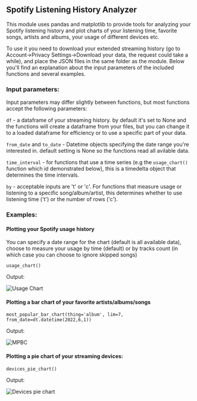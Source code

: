 ## Spotify Listening History Analyzer

This module uses pandas and matplotlib to provide tools for analyzing your Spotify listening history and plot charts of your listening time, favorite songs, artists and albums, your usage of different devices etc.

To use it you need to download your extended streaming history (go to Account->Privacy Settings->Download your data, the request could take a while), and place the JSON files in the same folder as the module. Below you'll find an explanation about the input parameters of the included functions and several examples.

### Input parameters:

Input parameters may differ slightly between functions, but most functions accept the following parameters:

````df```` - a dataframe of your streaming history. by default it's set to None and the functions will create a dataframe from your files, but you can change it to a loaded dataframe for efficiency or to use a specific part of your data.

````from_date```` and ````to_date```` - Datetime objects specifying the date range you're interested in. default setting is None so the functions read all avilable data.

````time_interval```` - for functions that use a time series (e.g the ````usage_chart()```` function which id demonstrated below), this is a timedelta object that determines the time intervals.

````by```` - acceptable inputs are 't' or 'c'. For functions that measure usage or listening to a specific song/album/artist, this determines whether to use listening time ('t') or the number of rows ('c').

### Examples:

#### Plotting your Spotify usage history

You can specify a date range for the chart (default is all available data), choose to measure your usage by time (default) or by tracks count (in which case you can choose to ignore skipped songs)

````
usage_chart()
````

Output:

![Usage Chart](https://user-images.githubusercontent.com/76182061/201750242-8255c428-ffc0-4a9c-90b1-0f195437d67d.png)

 


#### Plotting a bar chart of your favorite artists/albums/songs

````
most_popular_bar_chart(thing='album', lim=7, from_date=dt.datetime(2022,6,1))
````

Output:

![MPBC](https://user-images.githubusercontent.com/76182061/201755251-783c2b36-e184-4750-b895-66bf65cd300f.png)



#### Plotting a pie chart of your streaming devices:

````
devices_pie_chart()
````

Output:


![Devices pie chart](https://user-images.githubusercontent.com/76182061/201867800-efcb515c-840b-4435-9893-905551736517.png)
